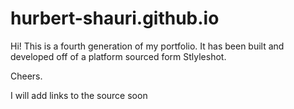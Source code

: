 # hurbert-shauri.github.io

Hi! This is a fourth generation of my portfolio. It has been built and developed off of a platform sourced form Stlyleshot. 

Cheers.

I will add links to the source soon
